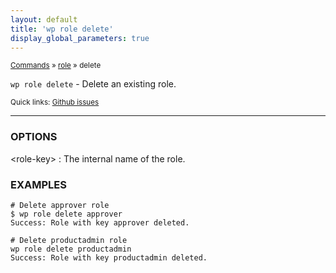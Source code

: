 ```yaml
---
layout: default
title: 'wp role delete'
display_global_parameters: true
---
```


<small>[Commands](/commands/) &raquo; [role](/commands/role/) &raquo; delete</small>

`wp role delete` - Delete an existing role.

<small>Quick links: <a href="https://github.com/wp-cli/wp-cli/issues?q=is%3Aopen+label%3Acommand%3Arole-delete+sort%3Aupdated-desc">Github issues</a></small>

<hr />

### OPTIONS

&lt;role-key&gt;
: The internal name of the role.

### EXAMPLES

    # Delete approver role
    $ wp role delete approver
    Success: Role with key approver deleted.

    # Delete productadmin role
    wp role delete productadmin
    Success: Role with key productadmin deleted.



